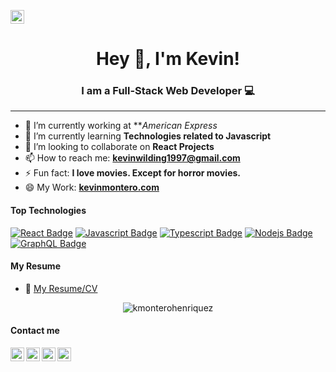 [<img align="center" alt="kmonterohenriquez | cover" width="22px" src="https://kevinmontero.com/static/media/my_logo.e70af071.png"/>](https://kevinmontero.com/)
<h1 align="center"> Hey 👋, I'm Kevin!</h1>
<h3 align="center">I am a Full-Stack Web Developer 💻</h3> 
<hr/>

- 🔭 I’m currently working at ***American Express*
- 🌱 I’m currently learning **Technologies related to Javascript**
- 👯 I’m looking to collaborate on **React  Projects**
- 📫 How to reach me: **kevinwilding1997@gmail.com**
- ⚡ Fun fact:  **I love movies. Except for horror movies.**
- 😄 My Work:  <a target="_blank" href="https://kevinmontero.com/">**kevinmontero.com**</a>

#### Top Technologies

<!-- TODO: Make technologies links takes you to repositories -->

[![React Badge](https://img.shields.io/badge/-React-61DBFB?style=for-the-badge&labelColor=black&logo=react&logoColor=61DBFB)](#) [![Javascript Badge](https://img.shields.io/badge/-Javascript-F0DB4F?style=for-the-badge&labelColor=black&logo=javascript&logoColor=F0DB4F)](#) [![Typescript Badge](https://img.shields.io/badge/-Typescript-007acc?style=for-the-badge&labelColor=black&logo=typescript&logoColor=007acc)](#) [![Nodejs Badge](https://img.shields.io/badge/-Nodejs-3C873A?style=for-the-badge&labelColor=black&logo=node.js&logoColor=3C873A)](#) [![GraphQL Badge](https://img.shields.io/badge/-GraphQl-e535ab?style=for-the-badge&labelColor=black&logo=node.js&logoColor=e535ab)](#)

#### My Resume
- :paperclip: [My Resume/CV](https://drive.google.com/file/d/1f1_AQyiWqw7E3UYmk0Wp5D7PVeNbCPqI/view?usp=sharing)

<p align="center"><img src="https://github-readme-stats.vercel.app/api?username=kmonterohenriquez&show_icons=true" alt="kmonterohenriquez" /></p>

<h4>Contact me</h4>

[<img align="left" alt="Kmonterohenriquez | portfolio" width="22px" src="https://www.flaticon.com/svg/static/icons/svg/814/814513.svg" />](https://kevinmontero.com/)
[<img align="left" alt="Kmonterohenriquez | email" width="22px" src="https://www.flaticon.com/svg/static/icons/svg/732/732200.svg" />](mailto:kevinwilding1997@gmail.com)
[<img align="left" alt="Kmonterohenriquez | LinkedIn" width="22px" src="https://www.flaticon.com/svg/static/icons/svg/174/174857.svg" />](https://www.linkedin.com/in/kevin-montero/)
[<img align="left" alt="Kmonterohenriquez | Instagram" width="22px" src="https://www.flaticon.com/svg/static/icons/svg/1384/1384063.svg" />](https://www.instagram.com/kevinwmh/)



<!--- 🤔 I’m looking for help with ...
- 💬 Ask me about ... -->
